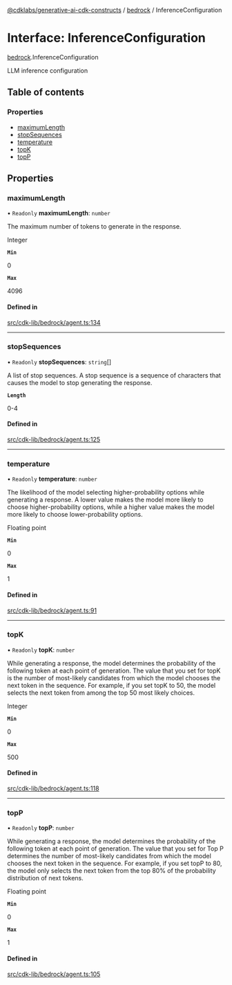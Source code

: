 [@cdklabs/generative-ai-cdk-constructs](../README.md) / [bedrock](../modules/bedrock.md) / InferenceConfiguration

# Interface: InferenceConfiguration

[bedrock](../modules/bedrock.md).InferenceConfiguration

LLM inference configuration

## Table of contents

### Properties

- [maximumLength](bedrock.InferenceConfiguration.md#maximumlength)
- [stopSequences](bedrock.InferenceConfiguration.md#stopsequences)
- [temperature](bedrock.InferenceConfiguration.md#temperature)
- [topK](bedrock.InferenceConfiguration.md#topk)
- [topP](bedrock.InferenceConfiguration.md#topp)

## Properties

### maximumLength

• `Readonly` **maximumLength**: `number`

The maximum number of tokens to generate in the response.

Integer

**`Min`**

0

**`Max`**

4096

#### Defined in

[src/cdk-lib/bedrock/agent.ts:134](https://github.com/jstrunk/generative-ai-cdk-constructs/blob/9d5b641/src/cdk-lib/bedrock/agent.ts#L134)

___

### stopSequences

• `Readonly` **stopSequences**: `string`[]

A list of stop sequences. A stop sequence is a sequence of characters that
causes the model to stop generating the response.

**`Length`**

0-4

#### Defined in

[src/cdk-lib/bedrock/agent.ts:125](https://github.com/jstrunk/generative-ai-cdk-constructs/blob/9d5b641/src/cdk-lib/bedrock/agent.ts#L125)

___

### temperature

• `Readonly` **temperature**: `number`

The likelihood of the model selecting higher-probability options while
generating a response. A lower value makes the model more likely to choose
higher-probability options, while a higher value makes the model more
likely to choose lower-probability options.

Floating point

**`Min`**

0

**`Max`**

1

#### Defined in

[src/cdk-lib/bedrock/agent.ts:91](https://github.com/jstrunk/generative-ai-cdk-constructs/blob/9d5b641/src/cdk-lib/bedrock/agent.ts#L91)

___

### topK

• `Readonly` **topK**: `number`

While generating a response, the model determines the probability of the
following token at each point of generation. The value that you set for
topK is the number of most-likely candidates from which the model chooses
the next token in the sequence. For example, if you set topK to 50, the
model selects the next token from among the top 50 most likely choices.

Integer

**`Min`**

0

**`Max`**

500

#### Defined in

[src/cdk-lib/bedrock/agent.ts:118](https://github.com/jstrunk/generative-ai-cdk-constructs/blob/9d5b641/src/cdk-lib/bedrock/agent.ts#L118)

___

### topP

• `Readonly` **topP**: `number`

While generating a response, the model determines the probability of the
following token at each point of generation. The value that you set for
Top P determines the number of most-likely candidates from which the model
chooses the next token in the sequence. For example, if you set topP to
80, the model only selects the next token from the top 80% of the
probability distribution of next tokens.

Floating point

**`Min`**

0

**`Max`**

1

#### Defined in

[src/cdk-lib/bedrock/agent.ts:105](https://github.com/jstrunk/generative-ai-cdk-constructs/blob/9d5b641/src/cdk-lib/bedrock/agent.ts#L105)
